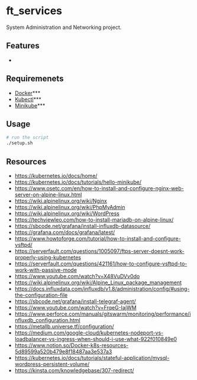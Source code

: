 # ft_services
System Administration and Networking project.

## Features
- 
## Requiremenets
- [Docker](https://www.docker.com/)***
- [Kubectl](https://kubernetes.io/docs/tasks/tools/install-kubectl/)***
- [Minikube](https://minikube.sigs.k8s.io/docs/start/)***

## Usage
```bash
# run the script
./setup.sh
```
## Resources
- https://kubernetes.io/docs/home/
- https://kubernetes.io/docs/tutorials/hello-minikube/
- https://www.osetc.com/en/how-to-install-and-configure-nginx-web-server-on-alpine-linux.html
- https://wiki.alpinelinux.org/wiki/Nginx
- https://wiki.alpinelinux.org/wiki/PhpMyAdmin
- https://wiki.alpinelinux.org/wiki/WordPress
- https://techviewleo.com/how-to-install-mariadb-on-alpine-linux/
- https://sbcode.net/grafana/install-influxdb-datasource/
- https://grafana.com/docs/grafana/latest/
- https://www.howtoforge.com/tutorial/how-to-install-and-configure-vsftpd/
- https://serverfault.com/questions/1005097/ftps-server-doesnt-work-properly-using-kubernetes
- https://serverfault.com/questions/421161/how-to-configure-vsftpd-to-work-with-passive-mode
- https://www.youtube.com/watch?v=X48VuDVv0do
- https://wiki.alpinelinux.org/wiki/Alpine_Linux_package_management
- https://docs.influxdata.com/influxdb/v1.8/administration/config/#using-the-configuration-file
- https://sbcode.net/grafana/install-telegraf-agent/
- https://www.youtube.com/watch?v=FrqeG-IajWM
- https://www.perforce.com/manuals/gitswarm/monitoring/performance/influxdb_configuration.html
- https://metallb.universe.tf/configuration/
- https://medium.com/google-cloud/kubernetes-nodeport-vs-loadbalancer-vs-ingress-when-should-i-use-what-922f010849e0
- https://www.notion.so/Docker-k8s-resources-5d89599a520b479e8f18487aa3e537a3
- https://kubernetes.io/docs/tutorials/stateful-application/mysql-wordpress-persistent-volume/
- https://kinsta.com/knowledgebase/307-redirect/
